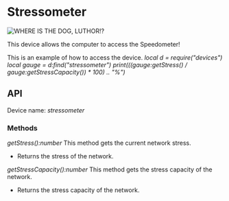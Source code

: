# Stressometer

![WHERE IS THE DOG, LUTHOR!?](block:create:stressometer)

This device allows the computer to access the Speedometer!

This is an example of how to access the device.
*local d = require("devices")*
*local gauge = d:find("stressometer")*
*print(((gauge:getStress() / gauge:getStressCapacity()) * 100) .. "%")*

## API
Device name: *stressometer*

### Methods
*getStress():number*
This method gets the current network stress.
- Returns the stress of the network.

*getStressCapacity():number*
This method gets the stress capacity of the network.
- Returns the stress capacity of the network.
